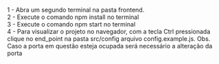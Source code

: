 <!-- Execução do frontend -->

1 - Abra um segundo terminal na pasta frontend. <br>
2 - Execute o comando npm install no terminal <br>
3 - Execute o comando npm start no terminal <br>
4 - Para visualizar o projeto no navegador, com a tecla Ctrl pressionada clique no end_point na pasta src/config arquivo config.example.js.
Obs. Caso a porta em questão esteja ocupada será necessário a alteração da porta
